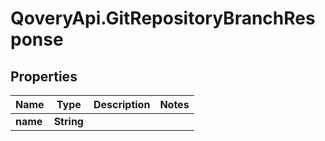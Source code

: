 # QoveryApi.GitRepositoryBranchResponse

## Properties

Name | Type | Description | Notes
------------ | ------------- | ------------- | -------------
**name** | **String** |  | 


